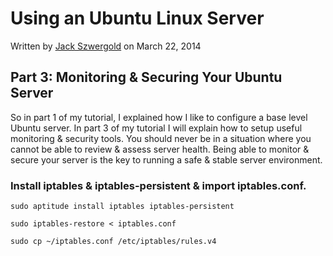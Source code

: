 # Using an Ubuntu Linux Server

Written by [Jack Szwergold][1] on March 22, 2014

## Part 3: Monitoring & Securing Your Ubuntu Server

So in part 1 of my tutorial, I explained how I like to configure a base level Ubuntu server. In part 3 of my tutorial I will explain how to setup useful monitoring & security tools. You should never be in a situation where you cannot be able to review & assess server health. Being able to monitor & secure your server is the key to running a safe & stable server environment. 

### Install iptables & iptables-persistent & import iptables.conf.

    sudo aptitude install iptables iptables-persistent

    sudo iptables-restore < iptables.conf

    sudo cp ~/iptables.conf /etc/iptables/rules.v4

[1]: http://www.preworn.com/ "Preworn • Jack Szwergold’s Online Portfolio"